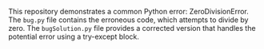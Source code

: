 This repository demonstrates a common Python error: ZeroDivisionError. The `bug.py` file contains the erroneous code, which attempts to divide by zero. The `bugSolution.py` file provides a corrected version that handles the potential error using a try-except block.